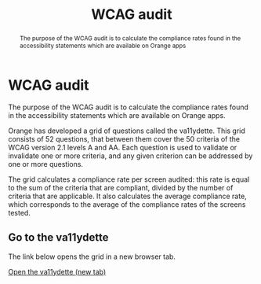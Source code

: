 ﻿---
title: "WCAG audit"
abstract: "The purpose of the WCAG audit is to calculate the compliance rates found in the accessibility statements which are available on Orange apps"
---

# WCAG audit

The purpose of the WCAG audit is to calculate the compliance rates found in the accessibility statements which are available on Orange apps.

Orange has developed a grid of questions called the va11ydette. This grid consists of 52 questions, that between them cover the 50 criteria of the WCAG version 2.1 levels A and AA. Each question is used to validate or invalidate one or more criteria, and any given criterion can be addressed by one or more questions. 

The grid calculates a compliance rate per screen audited: this rate is equal to the sum of the criteria that are compliant, divided by the number of criteria that are applicable. It also calculates the average compliance rate, which corresponds to the average of the compliance rates of the screens tested. 

## Go to the va11ydette

The link below opens the grid in a new browser tab.   

<a href="/fr/web/la-va11ydette/?list=wcag-ios&lang=en" target="_blank" rel="noopener noreferrer" class="btn btn-secondary" title="Open the va11ydette (new tab)">Open the va11ydette <span class="sr-only"> (new tab)</span></a>
